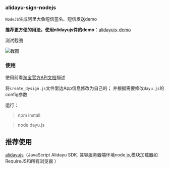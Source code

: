 ### alidayu-sign-nodejs

`NodeJS`生成阿里大鱼短信签名、短信发送demo 

**推荐更方便的用法，使用nlidayujs件的demo**：[alidayujs-demo](https://github.com/giscafer/alidayujs-demo)

测试截图


![截图](https://github.com/giscafer/alidayu-sign-nodejs/blob/master/images/screenshot.png)

### 使用

使用前看[淘宝官方API文档](http://open.taobao.com/doc2/detail.htm?articleId=101617&docType=1&treeId=1)描述

将`create_dysign.js`文件里边App信息修改为自己的；
并根据需要修改`dayu.js`的config参数

运行：
> npm install

> node dayu.js

 
## 推荐使用
[alidayujs](https://github.com/giscafer/alidayujs)（JavaScript Alidayu SDK. 兼容服务器端环境node.js,模块加载器如RequireJS和所有浏览器 ）
